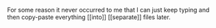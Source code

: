 For some reason it never occurred to me that I can just keep typing and then copy-paste everything [[into]] [[separate]] files later. 